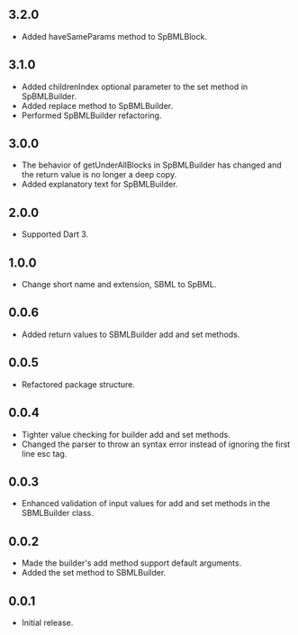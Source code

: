 ## 3.2.0

* Added haveSameParams method to SpBMLBlock.

## 3.1.0

* Added childrenIndex optional parameter to the set method in SpBMLBuilder.
* Added replace method to SpBMLBuilder.
* Performed SpBMLBuilder refactoring.

## 3.0.0

* The behavior of getUnderAllBlocks in SpBMLBuilder has changed and the return value is no longer a
  deep copy.
* Added explanatory text for SpBMLBuilder.

## 2.0.0

* Supported Dart 3.

## 1.0.0

* Change short name and extension, SBML to SpBML.

## 0.0.6

* Added return values to SBMLBuilder add and set methods.

## 0.0.5

* Refactored package structure.

## 0.0.4

* Tighter value checking for builder add and set methods.
* Changed the parser to throw an syntax error instead of ignoring the first line esc tag.

## 0.0.3

* Enhanced validation of input values for add and set methods in the SBMLBuilder class.

## 0.0.2

* Made the builder's add method support default arguments.
* Added the set method to SBMLBuilder.

## 0.0.1

* Initial release.
